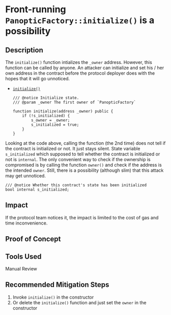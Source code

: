 # Front-running `PanopticFactory::initialize()` is a possibility
## Description
The `initialize()` function intializes the `_owner` address. However, this function can be called by anyone. An attacker can initialize and set his / her own address in the contract before the protocol deployer does with the hopes that it will go unnoticed. 

- [`initialize()`](https://github.com/code-423n4/2024-04-panoptic/blob/833312ebd600665b577fbd9c03ffa0daf250ed24/contracts/PanopticFactory.sol#L132-L139)
    ```solidity
    /// @notice Initialize state.
    /// @param _owner The first owner of `PanopticFactory`

    function initialize(address _owner) public {
        if (!s_initialized) {
            s_owner = _owner;
            s_initialized = true;
        }
    }
    ```
Looking at the code above, calling the function (the 2nd time) does not tell if the contract is initialized or not. It just stays silent. State variable `s_initialized` which supposed to tell whether the contract is initialized or not is `internal`. The only convenient way to check if the ownership is compromised is by calling the function `owner()` and check if the address is the intended `owner`. Still, there is a possibility (although slim) that this attack may get unnoticed. 

```solidity
/// @notice Whether this contract's state has been initialized
bool internal s_initialized;
```

## Impact
If the protocol team notices it, the impact is limited to the cost of gas and time inconvenience.

## Proof of Concept
## Tools Used
Manual Review

## Recommended Mitigation Steps
1. Invoke `initialize()` in the constructor 
2. Or delete the `initialize()` function and just set the `owner` in the constructor
